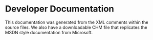 # Developer Documentation

This documentation was generated from the XML comments within the source files. We also have a downloadable CHM file that replicates the MSDN style documentation from Microsoft.
